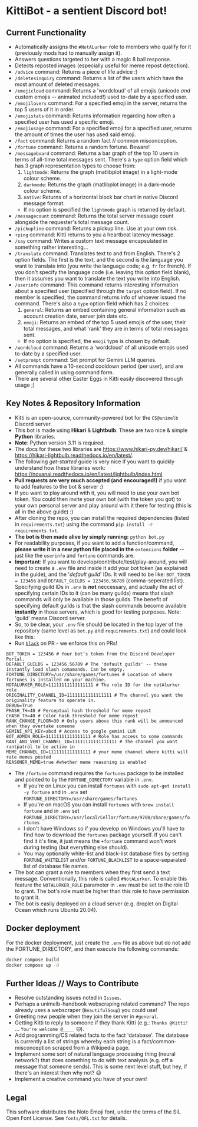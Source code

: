 # KittiBot - a sentient Discord bot!

## Current Functionality

- Automatically assigns the `#NotALurker` role to members who qualify for it (previously mods had to manually assign it).
- Answers questions targeted to her with a magic 8 ball response.
- Detects reposted images (especially useful for meme repost detection).
- `/advice` command: Returns a piece of life advice :)
- `/deletesinquiry` command: Returns a list of the users which have the most amount of deleted messages.
- `/emojicloud` command: Returns a 'wordcloud' of all emojis (unicode _and_ custom emojis -- animated included!) used to-date by a specified user.
- `/emojilovers` command: For a specified emoji in the server, returns the top 5 users of it in order.
- `/emojistats` command: Returns information regarding how often a specified user has used a specific emoji.
- `/emojiusage` command: For a specified emoji for a specified user, returns the amount of times the user has used said emoji.
- `/fact` command: Returns a random fact // common misconception.
- `/fortune` command: Returns a random fortune. Beware!
- `/messageboard` command: Returns a bar graph of the top 10 users in terms of all-time total messages sent. There's a `type` option field which has 3 graph representation types to choose from:
  1. `lightmode`: Returns the graph (matlibplot image) in a light-mode colour scheme.
  2. `darkmode`: Returns the graph (matlibplot image) in a dark-mode colour scheme.
  3. `native`: Returns of a horizontal block bar chart in native Discord message format.
  - If no option is specified the `lightmode` graph is returned by default.
- `/messagecount` command: Returns the total server message count alongside the requester's total message count.
- `/pickupline` command: Returns a pickup line. Use at your own risk.
- `+ping` command: Kitti returns to you a heartbeat latency message.
- `/say` command: Writes a custom text message encapsulated in something rather interesting...
- `/translate` command: Translates text to and from English. There's 2 option fields. The first is the text, and the second is the language you want to translate into (you write the language code; e.g. `fr` for french). If you don't specify the language code (i.e. leaving this option field blank), then it assumes you want to translate the text you write into English.
- `/userinfo` command: This command returns interesting information about a specified user (specified through the `target` option field). If no member is specified, the command returns info of whoever issued the command. There's also a `type` option field which has 2 choices:
  1. `general`: Returns an embed containing general information such as account creation date, server join date etc.
  2. `emoji`: Returns an embed of the top 5 used emojis of the user, their total messages, and what 'rank' they are in terms of total messages sent.
  - If no option is specified, the `emoji` type is chosen by default.
- `/wordcloud` command: Returns a 'wordcloud' of all unicode emojis used to-date by a specified user.
- `/setprompt` command: Set prompt for Gemini LLM queries.
- All commands have a 10-second cooldown period (per user), and are generally called in using command form.
- There are several other Easter Eggs in Kitti easily discovered through usage ;)

## Key Notes & Repository Information

- Kitti is an open-source, community-powered bot for the `CS@unimelb` Discord server.
- This bot is made using **Hikari** & **Lightbulb**. These are two nice & simple **Python** libraries.
- **Note**: Python version 3.11 is required.
- The docs for these two libraries are https://www.hikari-py.dev/hikari/ & https://hikari-lightbulb.readthedocs.io/en/latest/.
- The following _get-started_ guide is very nice if you want to quickly understand how these libraries work: https://novanai.readthedocs.io/en/latest/lightbulb/index.html
- **Pull requests are very much accepted (and encouraged!)** if you want to add features to the bot & server :)
- If you want to play around with it, you will need to use your own bot token. You could then invite your own bot (with the token you got) to your own personal server and play around with it there for testing (this is all in the above guide) :)
- After cloning the repo, you can install the required dependencies (listed in `requirements.txt`) using the command `pip install -r requirements.txt`.
- **The bot is then made alive by simply running:** `python bot.py`
- For readability purposes, if you want to add a function/command, **please write it in a new python file placed in the** `extensions` **folder** -- just like the `userinfo` and `fortune` commands are.
- **Important**: If you want to develop/contribute/test/play-around, you will need to create a `.env` file and inside it add your bot token (as explained in the guide), and the '_default guild_' IDs. It will need to be like: `BOT_TOKEN = 123456` and `DEFAULT_GUILDS = 123456,56789` (comma-seperated list). Specifying guild IDs in `.env` is **not** neccessary, and actually the act of specifying certain IDs to it (can be many guilds) means that slash commands will only be available in those guilds. The benefit of specifying default guilds is that the slash commands become available **instantly** in those servers, which is good for testing purposes. Note: 'guild' means Discord server.
- So, to be clear, your `.env` file should be located in the top layer of the repository (same level as `bot.py` and `requirements.txt`) and could look like this:
- Run [`black`](https://github.com/psf/black) on PR - we enforce this on PRs!

```
BOT_TOKEN = 123456 # Your bot’s token from the Discord Developer Portal.
DEFAULT_GUILDS = 123456,56789 # The 'default guilds' -- these instantly load slash comamands. Can be empty.
FORTUNE_DIRECTORY=/usr/share/games/fortunes # Location of where fortunes is installed on your machine.
NOTALURKER_ROLE=11111111111111111 # The role ID for the notAlurker role.
ORIGINALITY_CHANNEL_ID=11111111111111111 # The channel you want the originality feature to operate in.
DEBUG=True
PHASH_TH=40 # Perceptual hash threshold for meme repost
CHASH_TH=40 # Color hash threshold for meme repost
RANK_CHANGE_FLOOR=30 # Only users above this rank will be announced when they overtake someone
GEMINI_API_KEY=abcd # Access to google gemini LLM
BOT_ADMIN_ROLE=11111111111111111 # Role has access to some commands
RANT_AND_VENT_CHANNEL_ID=11111111111111111 # The channel you want rantpatrol to be active in
MEME_CHANNEL_ID=1111111111111111 # your meme channel where kitti will rate memes posted
REASONER_MEME=true #whether meme reasoning is enabled
```

- The `/fortune` command requires the `fortunes` package to be installed and pointed to by the `FORTUNE_DIRECTORY` variable in `.env`.
  - If you're on Linux you can install `fortunes` with `sudo apt-get install -y fortune` and in `.env` set `FORTUNE_DIRECTORY=/usr/share/games/fortunes`
  - If you're on macOS you can install `fortunes` with `brew install fortune` and in `.env` set `FORTUNE_DIRECTORY=/usr/local/Cellar/fortune/9708/share/games/fortunes`
  - I don't have Windows so if you develop on Windows you'll have to find how to download the `fortunes` package yourself. If you can't find it it's fine, it just means the `+fortune` command won't work during testing (but everything else should).
  - You may optionally white-list and black-list database files by setting `FORTUNE_WHITELIST` and/or `FORTUNE_BLACKLIST` to a space-separated list of database file names.
- The bot can grant a role to members when they first send a text message. Conventionally, this role is called `#NotALurker`. To enable this feature the `NOTALURKER_ROLE` parameter in `.env` must be set to the role ID to grant. The bot's role must be higher than this role to have permission to grant it.
- The bot is easily deployed on a cloud server (e.g. droplet on Digital Ocean which runs Ubuntu 20.04).

## Docker deployment

For the docker deployment, just create the `.env` file as above but do not add the FORTUNE_DIRECTORY, and then execute the following commands:

```bash
docker compose build
docker compose up -d
```

## Further Ideas // Ways to Contribute

- Resolve outstanding issues noted in `Issues`.
- Perhaps a unimelb-handbook webscraping related command? The repo already uses a webscraper (`BeautifulSoup`) you could use!
- Greeting new people when they join the server in `#general`.
- Getting Kitti to reply to someone if they thank Kitti (e.g.: `Thanks @Kitti!` ... `You're welcome @____ 🐱`).
- Add programming/CS related facts to the fact 'database'. The database is currently a list of strings whereby each string is a fact/common-misconception scraped from a Wikipedia page.
- Implement some sort of natural language processing thing (neural network?) that does something to do with text analysis (e.g. off a message that someone sends). This is some next level stuff, but hey, if there's an interest then why not? 😃
- Implement a creative command you have of your own!

## Legal

This software distributes the Noto Emoji font, under the terms of the SIL Open Font License. See `fonts/OFL.txt` for details.
